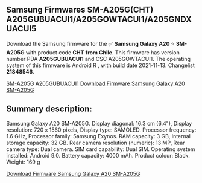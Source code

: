 <h2>Samsung Firmwares SM-A205G(CHT) A205GUBUACUI1/A205GOWTACUI1/A205GNDXUACUI5</h2>
Download the Samsung firmware for the ✅ <strong>Samsung Galaxy A20 </strong> ⭐ <strong>SM-A205G</strong> with product code <strong>CHT</strong> <strong> from Chile</strong>. This firmware has version number PDA <strong>A205GUBUACUI1</strong> and CSC A205GOWTACUI1. The operating system of this firmware is Android R , with build date 2021-11-13. Changelist <strong>21848546</strong>.


[SM-A205G](https://samfirm.shop/samsung/model/SM-A205G)
[A205GUBUACUI1](https://samfirm.shop/samsung/pda/A205GUBUACUI1)
[Download Firmware Samsung Galaxy A20 SM-A205G](https://samfirm.shop/samsung/firmware/474547)
<h2>Summary description:</h2>
<p>Samsung Galaxy A20 SM-A205G. Display diagonal: 16.3 cm (6.4"), Display resolution: 720 x 1560 pixels, Display type: SAMOLED. Processor frequency: 1.6 GHz, Processor family: Samsung Exynos. RAM capacity: 3 GB, Internal storage capacity: 32 GB. Rear camera resolution (numeric): 13 MP, Rear camera type: Dual camera. SIM card capability: Dual SIM. Operating system installed: Android 9.0. Battery capacity: 4000 mAh. Product colour: Black. Weight: 169 g</p>


[Download Firmware Samsung Galaxy A20 SM-A205G](https://samfirm.shop/samsung/firmware/474547)
